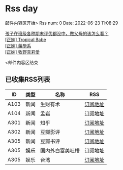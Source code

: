 # Rss day

邮件内容区开始>
Rss num: 0  Date: 2022-06-23 11:08:29 <br/>

<a href='http://www.zhihu.com/question/419176329/answer/2532184792?utm_campaign=rss&utm_medium=rss&utm_source=rss&utm_content=title'>孩子在班级各种期末评优都没中，做父母的该怎么看？</a><br/>
<a href='https://www.ptt.cc/bbs/Beauty/M.1655953219.A.426.html'>[正妹] Tropical Babe</a><br/>
<a href='https://www.ptt.cc/bbs/Beauty/M.1655951539.A.79C.html'>[正妹] 藥學系</a><br/>
<a href='https://www.ptt.cc/bbs/Beauty/M.1655943768.A.509.html'>[正妹] 牧野真莉愛</a><br/>


<邮件内容区结束

## 已收集RSS列表

| ID | 类型 | 名称  | RSS  |
| -- | -- | -- | -- | 
| A103  | 新闻 | 生财有术 | [订阅地址](https://scys.info/feed) |
| A104  | 新闻 | 孟岩  | [订阅地址](https://feedpress.me/wx-dreamytalks) |
| A301  | 新闻 | 知乎 | [订阅地址](https://www.zhihu.com/rss) |
| A302  | 新闻 | 豆瓣影评 | [订阅地址](https://www.douban.com/feed/review/movie) |
| A305  | 新闻 | 豆瓣书评 | [订阅地址](https://www.douban.com/feed/review/book) |
| A305  | 娱乐 | 国内外白富美吐槽 | [订阅地址](http://rsshub.v2fy.com:1200/weibo/user/5323541229) |
| A305  | 娱乐 | 台湾 | [订阅地址](https://www.ptt.cc/atom/beauty.xml) |
